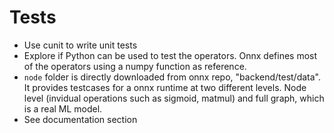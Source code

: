 # Tests

* Use cunit to write unit tests
* Explore if Python can be used to test the operators. Onnx defines most of the operators using a numpy function as reference.
* `node` folder is directly downloaded from onnx repo, "backend/test/data". It provides testcases for a onnx runtime at two different levels. Node level (invidual operations such as sigmoid, matmul) and full graph, which is a real ML model.
* See documentation section
